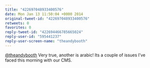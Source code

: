 ```yaml
---
title: "422697048933400576"
date: Mon Jan 13 11:50:04 +0000 2014
original-tweet-id: "422697048933400576"
retweets: 0
favorites: 0
reply-tweet-id: "422694466785665024"
reply-user-id: "595441237"
reply-user-screen-name: "theandybooth"
---
```

<a href="https://twitter.com/theandybooth">@theandybooth</a> Very true, another is arabic! Its a couple of issues I’ve faced this morning with our CMS.
